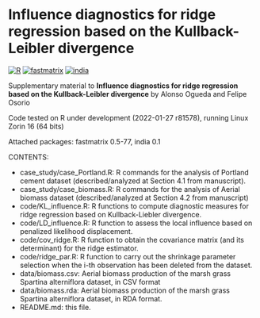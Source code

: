 # Influence diagnostics for ridge regression based on the Kullback-Leibler divergence

[![R](https://img.shields.io/badge/Made%20with-R%20under%20development-success)](https://cran.r-project.org/)
[![fastmatrix](https://img.shields.io/badge/fastmatrix-0.5--77-orange)](https://cran.r-project.org/package=fastmatrix)
[![india](https://img.shields.io/badge/india-0.1-orange)](https://cran.r-project.org/package=india)

Supplementary material to **Influence diagnostics for ridge regression based on the Kullback-Leibler divergence** by Alonso Ogueda and Felipe Osorio

Code tested on R under development (2022-01-27 r81578), running Linux Zorin 16 (64 bits)

Attached packages: fastmatrix 0.5-77, india 0.1

CONTENTS:
- case_study/case_Portland.R: R commands for the analysis of Portland cement dataset (described/analyzed at Section 4.1 from manuscript).
- case_study/case_biomass.R: R commands for the analysis of Aerial biomass dataset (described/analyzed at Section 4.2 from manuscript)
- code/KL_influence.R: R functions to compute diagnostic measures for ridge regression based on Kullback-Liebler divergence.
- code/LD_influence.R: R function to assess the local influence based on penalized likelihood displacement.
- code/cov_ridge.R: R function to obtain the covariance matrix (and its determinant) for the ridge estimator.
- code/ridge_par.R: R function to carry out the shrinkage parameter selection when the i-th observation has been deleted from the dataset.
- data/biomass.csv: Aerial biomass production of the marsh grass Spartina alterniflora dataset, in CSV format
- data/biomass.rda: Aerial biomass production of the marsh grass Spartina alterniflora dataset, in RDA format.
- README.md: this file.
